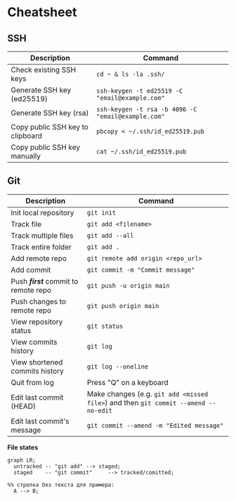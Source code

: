 # Cheatsheet

## SSH

| Description | Command | 
|---|---|
| Check existing SSH keys |```cd ~ & ls -la .ssh/```|
| Generate SSH key (ed25519) | ```ssh-keygen -t ed25519 -C "email@example.com"``` |
| Generate SSH key (rsa) | ```ssh-keygen -t rsa -b 4096 -C "email@example.com"``` | |
| Copy public SSH key to clipboard | ```pbcopy < ~/.ssh/id_ed25519.pub``` |
| Copy public SSH key manually | ```cat ~/.ssh/id_ed25519.pub``` |

## Git

| Description | Command | 
|---|---|
| Init local repository | ```git init``` |
| Track file | ```git add <filename> ``` |
| Track multiple files | ```git add --all``` |
| Track entire folder | ```git add .``` |
| Add remote repo | ```git remote add origin <repo_url>``` |
| Add commit | ```git commit -m "Commit message"``` |
| Push **_first_** commit to remote repo | ```git push -u origin main``` |
| Push changes to remote repo | ```git push origin main``` |
| View repository status | ```git status``` |
| View commits history | ```git log``` |
| View shortened commits history | ```git log --oneline``` |
| Quit from log | Press "Q" on a keyboard |
| Edit last commit (HEAD)| Make changes (e.g. ```git add <missed file>```) and then ```git commit --amend --no-edit``` |
| Edit last commit's message | ```git commit --amend -m "Edited message"``` |


**File states**
```mermaid
graph LR;
  untracked -- "git add" --> staged;
  staged    -- "git commit"     --> tracked/comitted;

%% стрелка без текста для примера: 
  A --> B;
```
